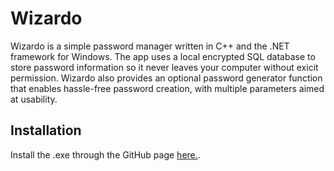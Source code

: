 # Wizardo

Wizardo is a simple password manager written in C++ and the .NET framework for Windows. The app uses a local encrypted SQL database to store password information so it never leaves your computer without exicit permission. 
Wizardo also provides an optional password generator function that enables hassle-free password creation, with multiple parameters aimed at usability. 

## Installation

Install the .exe through the GitHub page [here.](https://github.com/thatcatfromspace/Wizardo).
